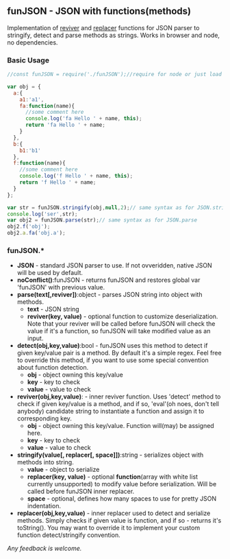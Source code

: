## funJSON - JSON with functions(methods)

Implementation of [reviver](https://developer.mozilla.org/en-US/docs/Web/JavaScript/Reference/Global_Objects/JSON/parse#Parameters) and [replacer](https://developer.mozilla.org/en-US/docs/Web/JavaScript/Reference/Global_Objects/JSON/stringify#The_replacer_parameter) functions for JSON parser to stringify, detect and parse methods as strings.
Works in browser and node, no dependencies.

### Basic Usage

````javascript
//const funJSON = require('./funJSON');//require for node or just load script in your page

var obj = {
  a:{
    a1:'a1',
    fa:function(name){
      //some comment here
      console.log('fa Hello ' + name, this);
      return 'fa Hello ' + name;
    }
  },
  b:{
    b1:'b1'
  },
  f:function(name){
    //some comment here
    console.log('f Hello ' + name, this);
    return 'f Hello ' + name;
  }
};

var str = funJSON.stringify(obj,null,2);// same syntax as for JSON.stringify
console.log('ser',str);
var obj2 = funJSON.parse(str);// same syntax as for JSON.parse
obj2.f('obj');
obj2.a.fa('obj.a');
````
### funJSON.\*

  * **JSON** - standard JSON parser to use. If not ovveridden, native JSON will be used by default.
  * **noConflict()**:funJSON - returns funJSON and restores global var 'funJSON' with previous value.
  * **parse(text\[,reviver\])**:object - parses JSON string into object with methods.
    * **text** - JSON string
    * **reviver(key, value)** - optional function to customize deserialization. Note that your reviver will be called before funJSON will check the value if it's a function, so funJSON will take modified value as an input.
  * **detect(obj,key,value)**:bool - funJSON uses this method to detect if given key/value pair is a method. By default it's a simple regex. Feel free to override this method, if you want to use some special convention about function detection.
    * **obj** - object owning this key/value
    * **key** - key to check
    * **value** - value to check
  * **reviver(obj,key,value)**: - inner reviver function. Uses 'detect' method to check if given key/value is a method, and if so, 'eval'(oh noes, don't tell anybody) candidate string to instantiate a function and assign it to corresponding key.
    * **obj** - object owning this key/value. Function will(may) be assigned here.
    * **key** - key to check
    * **value** - value to check
  * **stringify(value\[, replacer\[, space\]\])**:string - serializes object with methods into string.
    * **value** - object to serialize
    * **replacer(key, value)** - optional **function**(array with white list currently unsupported) to modify value before serialization. Will be called before funJSON inner replacer.
    * **space** - optional, defines how many spaces to use for pretty JSON indentation.
  * **replacer(obj,key,value)** - inner replacer used to detect and serialize methods. Simply checks if given value is function, and if so - returns it's toString(). You may want to override it to implement your custom function detect/stringify convention.

*Any feedback is welcome.*